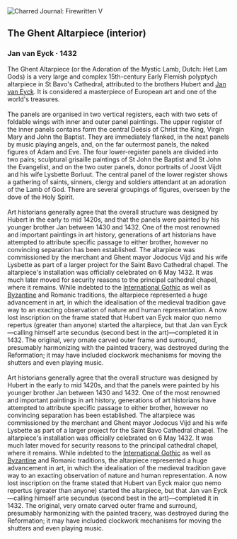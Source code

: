 <div class="artwork-of-the-day">
  <div class="container">
    <div class="img-wrapper">
      <img
        src="https://uploads8.wikiart.org/00142/images/57726d80edc2cb3880b48323/lamgods-open.jpg!Large.jpg"
        alt="Charred Journal: Firewritten V" />
    </div>
    <div class="artwork-detail">
      <div class="artwork-origin"> 
        <h2 class="artwork-name">The Ghent Altarpiece (interior)</h2>
        <h3 class="artist">
          Jan van Eyck
                    ·  1432
        </h3>
      </div>
      <p class="description">
        <span class="artwork-description-text ng-binding" ng-bind-html="viewModel.ArtworkOfTheDay.Description | unsafe">The Ghent Altarpiece (or the Adoration of the Mystic Lamb, Dutch: Het Lam Gods) is a very large and complex 15th-century Early Flemish polyptych altarpiece in St Bavo's Cathedral, attributed to the brothers Hubert and <a target="_blank" href="/en/jan-van-eyck">Jan van Eyck</a>. It is considered a masterpiece of European art and one of the world's treasures.
<br>
<br>The panels are organised in two vertical registers, each with two sets of foldable wings with inner and outer panel paintings. The upper register of the inner panels contains form the central Deësis of Christ the King, Virgin Mary and John the Baptist. They are immediately flanked, in the next panels by music playing angels, and, on the far outermost panels, the naked figures of Adam and Eve. The four lower-register panels are divided into two pairs; sculptural grisaille paintings of St John the Baptist and St John the Evangelist, and on the two outer panels, donor portraits of Joost Vijdt and his wife Lysbette Borluut. The central panel of the lower register shows a gathering of saints, sinners, clergy and soldiers attendant at an adoration of the Lamb of God. There are several groupings of figures, overseen by the dove of the Holy Spirit.
<br>
<br>Art historians generally agree that the overall structure was designed by Hubert in the early to mid 1420s, and that the panels were painted by his younger brother Jan between 1430 and 1432. One of the most renowned and important paintings in art history, generations of art historians have attempted to attribute specific passage to either brother, however no convincing separation has been established. The altarpiece was commissioned by the merchant and Ghent mayor Jodocus Vijd and his wife Lysbette as part of a larger project for the Saint Bavo Cathedral chapel. The altarpiece's installation was officially celebrated on 6 May 1432. It was much later moved for security reasons to the principal cathedral chapel, where it remains. While indebted to the <a target="_blank" href="/en/paintings-by-style/international-gothic">International Gothic</a> as well as <a target="_blank" href="/en/artists-by-art-movement/byzantine-art">Byzantine</a> and Romanic traditions, the altarpiece represented a huge advancement in art, in which the idealisation of the medieval tradition gave way to an exacting observation of nature and human representation. A now lost inscription on the frame stated that Hubert van Eyck maior quo nemo repertus (greater than anyone) started the altarpiece, but that Jan van Eyck—calling himself arte secundus (second best in the art)—completed it in 1432. The original, very ornate carved outer frame and surround, presumably harmonizing with the painted tracery, was destroyed during the Reformation; it may have included clockwork mechanisms for moving the shutters and even playing music.
<br>
<br>Art historians generally agree that the overall structure was designed by Hubert in the early to mid 1420s, and that the panels were painted by his younger brother Jan between 1430 and 1432. One of the most renowned and important paintings in art history, generations of art historians have attempted to attribute specific passage to either brother, however no convincing separation has been established. The altarpiece was commissioned by the merchant and Ghent mayor Jodocus Vijd and his wife Lysbette as part of a larger project for the Saint Bavo Cathedral chapel. The altarpiece's installation was officially celebrated on 6 May 1432. It was much later moved for security reasons to the principal cathedral chapel, where it remains. While indebted to the <a target="_blank" href="/en/paintings-by-style/international-gothic">International Gothic</a> as well as <a target="_blank" href="/en/artists-by-art-movement/byzantine-art">Byzantine</a> and Romanic traditions, the altarpiece represented a huge advancement in art, in which the idealisation of the medieval tradition gave way to an exacting observation of nature and human representation. A now lost inscription on the frame stated that Hubert van Eyck maior quo nemo repertus (greater than anyone) started the altarpiece, but that Jan van Eyck—calling himself arte secundus (second best in the art)—completed it in 1432. The original, very ornate carved outer frame and surround, presumably harmonizing with the painted tracery, was destroyed during the Reformation; it may have included clockwork mechanisms for moving the shutters and even playing music.</span>
                        <div class="text-shadow-container" ng-show="showShadow" style=""></div>
      </p>
    </div>
  </div>

</div>
